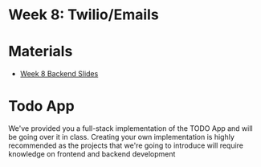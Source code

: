 # Week 8: Twilio/Emails
# Materials

- [Week 8 Backend Slides](https://docs.google.com/presentation/d/1dCvImRc0tyUei0R1YWc4yZ4Jm6c4vtLZvT4DAurhqCM/edit?usp=sharing)

# Todo App
We've provided you a full-stack implementation of the TODO App and will be going over it in class. Creating your own implementation is highly recommended as the projects that we're going to introduce will require knowledge on frontend and backend development
